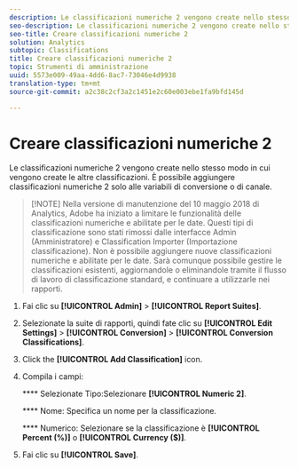 ```yaml
---
description: Le classificazioni numeriche 2 vengono create nello stesso modo in cui vengono create le altre classificazioni. È possibile aggiungere classificazioni numeriche 2 solo alle variabili di conversione o di canale.
seo-description: Le classificazioni numeriche 2 vengono create nello stesso modo in cui vengono create le altre classificazioni. È possibile aggiungere classificazioni numeriche 2 solo alle variabili di conversione o di canale.
seo-title: Creare classificazioni numeriche 2
solution: Analytics
subtopic: Classifications
title: Creare classificazioni numeriche 2
topic: Strumenti di amministrazione
uuid: 5573e009-49aa-4dd6-8ac7-73046e4d9938
translation-type: tm+mt
source-git-commit: a2c38c2cf3a2c1451e2c60e003ebe1fa9bfd145d

---
```



# Creare classificazioni numeriche 2

Le classificazioni numeriche 2 vengono create nello stesso modo in cui vengono create le altre classificazioni. È possibile aggiungere classificazioni numeriche 2 solo alle variabili di conversione o di canale.

> [!NOTE] Nella versione di manutenzione del 10 maggio 2018 di Analytics, Adobe ha iniziato a limitare le funzionalità delle classificazioni numeriche e abilitate per le date. Questi tipi di classificazione sono stati rimossi dalle interfacce Admin (Amministratore) e Classification Importer (Importazione classificazione). Non è possibile aggiungere nuove classificazioni numeriche e abilitate per le date. Sarà comunque possibile gestire le classificazioni esistenti, aggiornandole o eliminandole tramite il flusso di lavoro di classificazione standard, e continuare a utilizzarle nei rapporti.

1. Fai clic su **[!UICONTROL Admin]** &gt; **[!UICONTROL Report Suites]**.
1. Selezionate la suite di rapporti, quindi fate clic su **[!UICONTROL Edit Settings]** &gt; **[!UICONTROL Conversion]** &gt; **[!UICONTROL Conversion Classifications]**.
1. Click the **[!UICONTROL Add Classification]** icon.
1. Compila i campi:

   **** Selezionate Tipo:Selezionare **[!UICONTROL Numeric 2]**.

   **** Nome: Specifica un nome per la classificazione.

   **** Numerico: Selezionare se la classificazione è **[!UICONTROL Percent (%)]** o **[!UICONTROL Currency ($)]**.

1. Fai clic su **[!UICONTROL Save]**.
